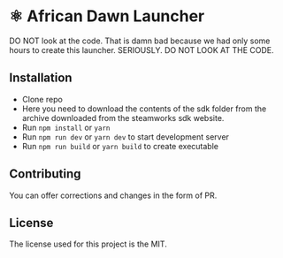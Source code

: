 # ⚛ African Dawn Launcher
DO NOT look at the code. That is damn bad because we had only some hours to create this launcher.
SERIOUSLY. DO NOT LOOK AT THE CODE.

## Installation

- Clone repo
- Here you need to download the contents of the sdk folder from the archive downloaded from the steamworks sdk website.
- Run `npm install` or `yarn`
- Run `npm run dev` or `yarn dev` to start development server
- Run `npm run build` or `yarn build` to create executable

## Contributing

You can offer corrections and changes in the form of PR.

## License

The license used for this project is the MIT.
